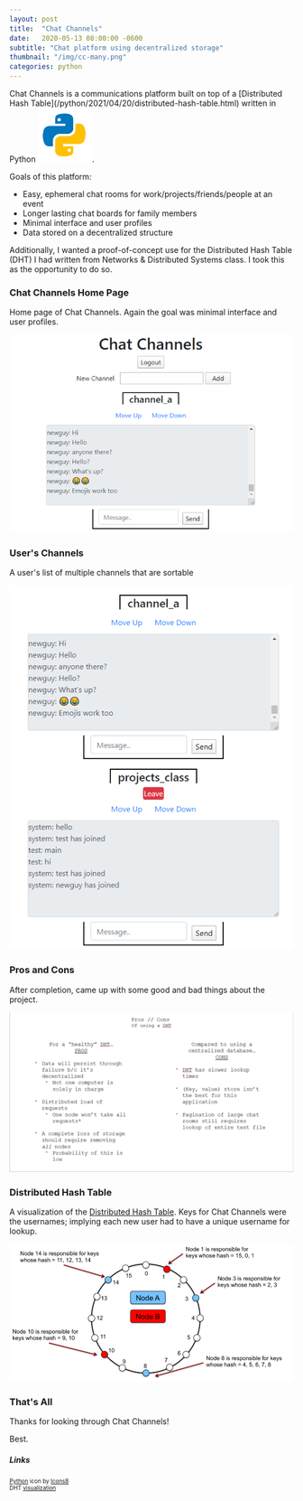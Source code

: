 ```yaml
---
layout: post
title:  "Chat Channels"
date:   2020-05-13 08:00:00 -0600
subtitle: "Chat platform using decentralized storage"
thumbnail: "/img/cc-many.png"
categories: python 
---
```

<link rel="stylesheet" href="/css/styles.css">
Chat Channels is a communications platform built on top of a [Distributed Hash Table](/python/2021/04/20/distributed-hash-table.html) written in Python <img src="/img/python.png" class="inline-icon"/>.

Goals of this platform:
* Easy, ephemeral chat rooms for work/projects/friends/people at an event
* Longer lasting chat boards for family members
* Minimal interface and user profiles
* Data stored on a decentralized structure

Additionally, I wanted a proof-of-concept use for the Distributed Hash Table (DHT) I had written from Networks & Distributed Systems class. I took this as the opportunity to do so.

### Chat Channels Home Page 
Home page of Chat Channels. Again the goal was minimal interface and user profiles.

<img src="/img/cc-main.png" alt="home page chat channels"/>

### User's Channels
A user's list of multiple channels that are sortable

<img src="/img/cc-many.png" alt="multiple page chat channels"/>

### Pros and Cons
After completion, came up with some good and bad things about the project.

<img src="/img/cc-proscons.png" alt="pros cons chat channels"/>

### Distributed Hash Table
A visualization of the [Distributed Hash Table](/python/2021/04/20/distributed-hash-table.html).
Keys for Chat Channels were the usernames; implying each new user had to have a unique username for lookup.

<img src="/img/DHT_VIS.png" alt="pros cons chat channels"/>

### That's All
Thanks for looking through Chat Channels!

Best.

##### Links
<div style="font-size: 10px;">
<a target="_blank" href="https://icons8.com/icon/13441/python">Python</a> icon by <a target="_blank" href="https://icons8.com">Icons8</a>
<br/>
DHT <a target="_blank" href="https://sujithjay.com/public/DHT-Dynamo.png">visualization</a>
</div>
